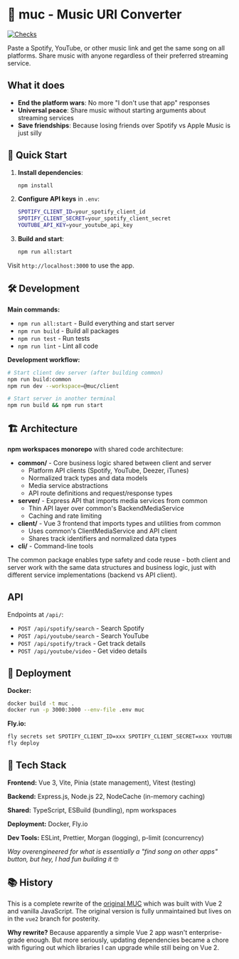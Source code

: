 # 🎵 muc - Music URI Converter

[![Checks](https://github.com/anirbanmu/muc/actions/workflows/checks.yml/badge.svg)](https://github.com/anirbanmu/muc/actions/workflows/checks.yml)

Paste a Spotify, YouTube, or other music link and get the same song on all platforms. Share music with anyone regardless
of their preferred streaming service.

## What it does

- **End the platform wars**: No more "I don't use that app" responses
- **Universal peace**: Share music without starting arguments about streaming services
- **Save friendships**: Because losing friends over Spotify vs Apple Music is just silly

## 🚀 Quick Start

1. **Install dependencies**:

   ```bash
   npm install
   ```

2. **Configure API keys** in `.env`:

   ```bash
   SPOTIFY_CLIENT_ID=your_spotify_client_id
   SPOTIFY_CLIENT_SECRET=your_spotify_client_secret
   YOUTUBE_API_KEY=your_youtube_api_key
   ```

3. **Build and start**:
   ```bash
   npm run all:start
   ```

Visit `http://localhost:3000` to use the app.

## 🛠️ Development

**Main commands:**

- `npm run all:start` - Build everything and start server
- `npm run build` - Build all packages
- `npm run test` - Run tests
- `npm run lint` - Lint all code

**Development workflow:**

```bash
# Start client dev server (after building common)
npm run build:common
npm run dev --workspace=@muc/client

# Start server in another terminal
npm run build && npm run start
```

## 🏗️ Architecture

**npm workspaces monorepo** with shared code architecture:

- **common/** - Core business logic shared between client and server
  - Platform API clients (Spotify, YouTube, Deezer, iTunes)
  - Normalized track types and data models
  - Media service abstractions
  - API route definitions and request/response types
- **server/** - Express API that imports media services from common
  - Thin API layer over common's BackendMediaService
  - Caching and rate limiting
- **client/** - Vue 3 frontend that imports types and utilities from common
  - Uses common's ClientMediaService and API client
  - Shares track identifiers and normalized data types
- **cli/** - Command-line tools

The common package enables type safety and code reuse - both client and server work with the same data structures and
business logic, just with different service implementations (backend vs API client).

## API

Endpoints at `/api/`:

- `POST /api/spotify/search` - Search Spotify
- `POST /api/youtube/search` - Search YouTube
- `POST /api/spotify/track` - Get track details
- `POST /api/youtube/video` - Get video details

## 🚢 Deployment

**Docker:**

```bash
docker build -t muc .
docker run -p 3000:3000 --env-file .env muc
```

**Fly.io:**

```bash
fly secrets set SPOTIFY_CLIENT_ID=xxx SPOTIFY_CLIENT_SECRET=xxx YOUTUBE_API_KEY=xxx
fly deploy
```

## 🔧 Tech Stack

**Frontend:** Vue 3, Vite, Pinia (state management), Vitest (testing)

**Backend:** Express.js, Node.js 22, NodeCache (in-memory caching)

**Shared:** TypeScript, ESBuild (bundling), npm workspaces

**Deployment:** Docker, Fly.io

**Dev Tools:** ESLint, Prettier, Morgan (logging), p-limit (concurrency)

_Way overengineered for what is essentially a "find song on other apps" button, but hey, I had fun building it_ 🤓

## 📚 History

This is a complete rewrite of the [original MUC](https://github.com/anirbanmu/muc/tree/vue2) which was built with Vue 2
and vanilla JavaScript. The original version is fully unmaintained but lives on in the `vue2` branch for posterity.

**Why rewrite?** Because apparently a simple Vue 2 app wasn't enterprise-grade enough. But more seriously, updating
dependencies became a chore with figuring out which libraries I can upgrade while still being on Vue 2.
